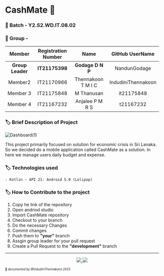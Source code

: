 # **CashMate** 🍃
### 🔖 Batch - Y2.S2.WD.IT.08.02
### 🔖 Group - 

|Member | Registration Number| Name | GitHub UserName |
| :---: | :---: | :---: | :---: |
|**Group Leader**|  **IT21175398** |  **Godage D N P**|NandunGodage| 
|Member2| IT21170966 | Thennakoon T M I C | IndudiniThennakoon| 
|Member 3|  IT21175848 |  M Thanusan| it21175848 | 
|Member 4|  IT21167232 | Anjalee P M R S| t21167232 | 

### 🏷️ Brief Description of Project 

![Dashboard(1)](https://user-images.githubusercontent.com/99181964/225828693-dd1d6f19-276a-448a-8729-a53a1dfe1909.png)
<p aling ="right">This project primarily focused on solution for economic crisis in Sri Lanaka. So we decided do a mobile application 
called CashMate as a solution. In here we manage users daily budget and expense.</p>

### 🏷️ Technologies used 
    - Kotlin - API 21: Android 5.0 (Lolipop)
    
### 🏷️ How to Contribute to the project
01.  Copy he link of the repository 
02.  Open andriod studio
03.  Import CashMate repository
04.  Checkout to your branch 
05.  Do the necessary Changes
06.  Commit changes
07.  Push them to **"your"** branch
08.  Assgin group leader for your pull request
09.  Create a Pull Request to the **"development"** branch

______________
<p align ="center">
<a href="https://developer.android.com/kotlin?gclid=CjwKCAjw_MqgBhAGEiwAnYOAevT2XCJ5thGGNqaEx0JhLSb8M0njOSE7cujnyxd-SaIdWEAYO8lKmBoCRXkQAvD_BwE&gclsrc=aw.ds">
<img src="https://user-images.githubusercontent.com/99181964/225831749-8575f624-66f3-4b8c-91ea-fab510fc9fbb.png" /
</a>
<a href="https://developer.android.com/">
<img src="https://img.icons8.com/color/48/null/android-studio--v2.png"/>
</a>
</p>


<sub><sup>📌 *documented by @IndudiniThennakoon 2023* </sup></sub>

